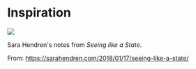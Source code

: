 # Inspiration

![](https://db-feed.s3.amazonaws.com/legacy/Screen_Shot_2018_09_27_at_9_51_54_AM-1538056428981.png)

Sara Hendren's notes from _Seeing like a State_.

From: https://sarahendren.com/2018/01/17/seeing-like-a-state/